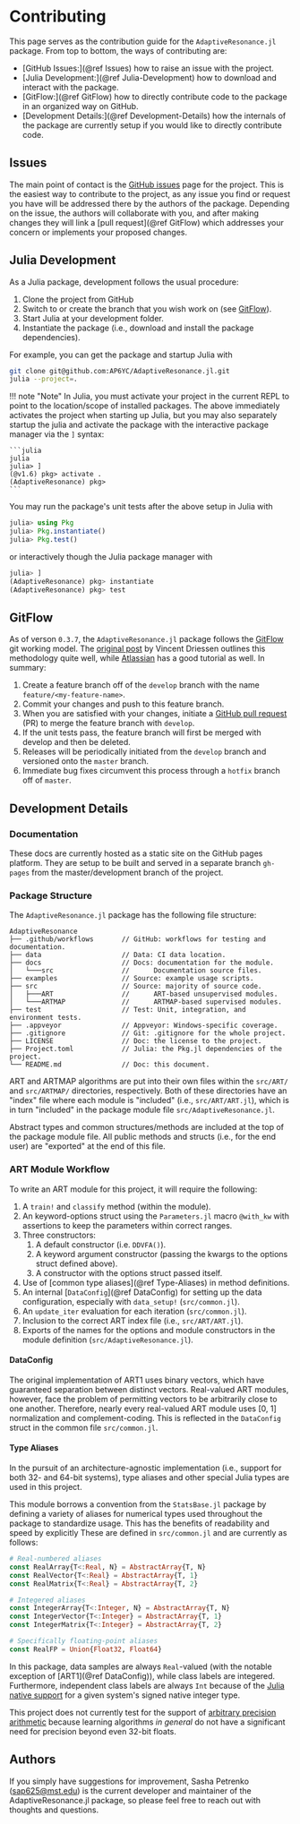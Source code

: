 # Contributing

This page serves as the contribution guide for the `AdaptiveResonance.jl` package.
From top to bottom, the ways of contributing are:

- [GitHub Issues:](@ref Issues) how to raise an issue with the project.
- [Julia Development:](@ref Julia-Development) how to download and interact with the package.
- [GitFlow:](@ref GitFlow) how to directly contribute code to the package in an organized way on GitHub.
- [Development Details:](@ref Development-Details) how the internals of the package are currently setup if you would like to directly contribute code.

## Issues

The main point of contact is the [GitHub issues](https://github.com/AP6YC/AdaptiveResonance.jl/issues) page for the project.
This is the easiest way to contribute to the project, as any issue you find or request you have will be addressed there by the authors of the package.
Depending on the issue, the authors will collaborate with you, and after making changes they will link a [pull request](@ref GitFlow) which addresses your concern or implements your proposed changes.

## Julia Development

As a Julia package, development follows the usual procedure:

1. Clone the project from GitHub
2. Switch to or create the branch that you wish work on (see [GitFlow](@ref)).
3. Start Julia at your development folder.
4. Instantiate the package (i.e., download and install the package dependencies).

For example, you can get the package and startup Julia with

```sh
git clone git@github.com:AP6YC/AdaptiveResonance.jl.git
julia --project=.
```

!!! note "Note"
    In Julia, you must activate your project in the current REPL to point to the location/scope of installed packages.
    The above immediately activates the project when starting up Julia, but you may also separately startup the julia and activate the package with the interactive
    package manager via the `]` syntax:

    ```julia
    julia
    julia> ]
    (@v1.6) pkg> activate .
    (AdaptiveResonance) pkg>
    ```

You may run the package's unit tests after the above setup in Julia with

```julia
julia> using Pkg
julia> Pkg.instantiate()
julia> Pkg.test()
```

or interactively though the Julia package manager with

```julia
julia> ]
(AdaptiveResonance) pkg> instantiate
(AdaptiveResonance) pkg> test
```

## GitFlow

As of verson `0.3.7`, the `AdaptiveResonance.jl` package follows the [GitFlow](https://nvie.com/posts/a-successful-git-branching-model/) git working model.
The [original post](https://nvie.com/posts/a-successful-git-branching-model/) by Vincent Driessen outlines this methodology quite well, while [Atlassian](https://www.atlassian.com/git/tutorials/comparing-workflows/gitflow-workflow) has a good tutorial as well.
In summary:

1. Create a feature branch off of the `develop` branch with the name `feature/<my-feature-name>`.
2. Commit your changes and push to this feature branch.
3. When you are satisfied with your changes, initiate a [GitHub pull request](https://github.com/AP6YC/AdaptiveResonance.jl/pulls) (PR) to merge the feature branch with `develop`.
4. If the unit tests pass, the feature branch will first be merged with develop and then be deleted.
5. Releases will be periodically initiated from the `develop` branch and versioned onto the `master` branch.
6. Immediate bug fixes circumvent this process through a `hotfix` branch off of `master`.

## Development Details

### Documentation

These docs are currently hosted as a static site on the GitHub pages platform.
They are setup to be built and served in a separate branch `gh-pages` from the master/development branch of the project.

### Package Structure

The `AdaptiveResonance.jl` package has the following file structure:

```console
AdaptiveResonance
├── .github/workflows       // GitHub: workflows for testing and documentation.
├── data                    // Data: CI data location.
├── docs                    // Docs: documentation for the module.
│   └───src                 //      Documentation source files.
├── examples                // Source: example usage scripts.
├── src                     // Source: majority of source code.
│   ├───ART                 //      ART-based unsupervised modules.
│   └───ARTMAP              //      ARTMAP-based supervised modules.
├── test                    // Test: Unit, integration, and environment tests.
├── .appveyor               // Appveyor: Windows-specific coverage.
├── .gitignore              // Git: .gitignore for the whole project.
├── LICENSE                 // Doc: the license to the project.
├── Project.toml            // Julia: the Pkg.jl dependencies of the project.
└── README.md               // Doc: this document.
```

ART and ARTMAP algorithms are put into their own files within the `src/ART/` and `src/ARTMAP/` directories, respectively.
Both of these directories have an "index" file where each module is "included" (i.e., `src/ART/ART.jl`), which is in turn "included" in the package module file `src/AdaptiveResonance.jl`.

Abstract types and common structures/methods are included at the top of the package module file.
All public methods and structs (i.e., for the end user) are "exported" at the end of this file.

### ART Module Workflow

To write an ART module for this project, it will require the following:

1. A `train!` and `classify` method (within the module).
2. An keyword-options struct using the `Parameters.jl` macro `@with_kw` with assertions to keep the parameters within correct ranges.
3. Three constructors:
   1. A default constructor (i.e. `DDVFA()`).
   2. A keyword argument constructor (passing the kwargs to the options struct defined above).
   3. A constructor with the options struct passed itself.
4. Use of [common type aliases](@ref Type-Aliases) in method definitions.
5. An internal [`DataConfig`](@ref DataConfig) for setting up the data configuration, especially with `data_setup!` (`src/common.jl`).
6. An `update_iter` evaluation for each iteration (`src/common.jl`).
7. Inclusion to the correct ART index file (i.e., `src/ART/ART.jl`).
8. Exports of the names for the options and module constructors in the module definition (`src/AdaptiveResonance.jl`).

#### DataConfig

The original implementation of ART1 uses binary vectors, which have guaranteed separation between distinct vectors.
Real-valued ART modules, however, face the problem of permitting vectors to be arbitrarily close to one another.
Therefore, nearly every real-valued ART module uses [0, 1] normalization and complement-coding.
This is reflected in the `DataConfig` struct in the common file `src/common.jl`.

#### Type Aliases

In the pursuit of an architecture-agnostic implementation (i.e., support for both 32- and 64-bit systems), type aliases and other special Julia types are used in this project.

This module borrows a convention from the `StatsBase.jl` package by defining a variety of aliases for numerical types used throughout the package to standardize usage.
This has the benefits of readability and speed by explicitly
These are defined in `src/common.jl` and are currently as follows:

```julia
# Real-numbered aliases
const RealArray{T<:Real, N} = AbstractArray{T, N}
const RealVector{T<:Real} = AbstractArray{T, 1}
const RealMatrix{T<:Real} = AbstractArray{T, 2}

# Integered aliases
const IntegerArray{T<:Integer, N} = AbstractArray{T, N}
const IntegerVector{T<:Integer} = AbstractArray{T, 1}
const IntegerMatrix{T<:Integer} = AbstractArray{T, 2}

# Specifically floating-point aliases
const RealFP = Union{Float32, Float64}
```

In this package, data samples are always `Real`-valued (with the notable exception of [ART1](@ref DataConfig)), while class labels are integered.
Furthermore, independent class labels are always `Int` because of the [Julia native support](https://docs.julialang.org/en/v1/manual/integers-and-floating-point-numbers/#Integers) for a given system's signed native integer type.

This project does not currently test for the support of [arbitrary precision arithmetic](https://docs.julialang.org/en/v1/manual/integers-and-floating-point-numbers/#Arbitrary-Precision-Arithmetic) because learning algorithms *in general* do not have a significant need for precision beyond even 32-bit floats.

## Authors

If you simply have suggestions for improvement, Sasha Petrenko (<sap625@mst.edu>) is the current developer and maintainer of the AdaptiveResonance.jl package, so please feel free to reach out with thoughts and questions.
